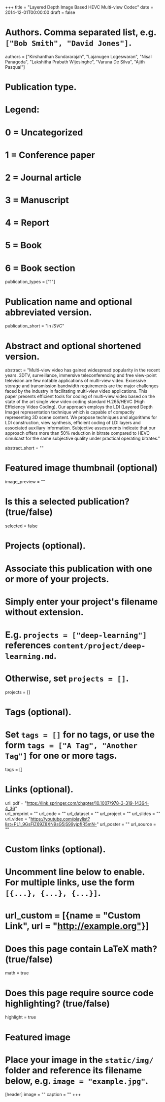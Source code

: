 +++
title = "Layered Depth Image Based HEVC Multi-view Codec"
date = 2014-12-01T00:00:00
draft = false

# Authors. Comma separated list, e.g. `["Bob Smith", "David Jones"]`.
authors = ["Kirshanthan Sundararajah", "Lajanugen Logeswaran", "Nisal Panagoda", "Lakshitha Prabath Wijesinghe", "Varuna De Silva", "Ajith Pasqual"]

# Publication type.
# Legend:
# 0 = Uncategorized
# 1 = Conference paper
# 2 = Journal article
# 3 = Manuscript
# 4 = Report
# 5 = Book
# 6 = Book section
publication_types = ["1"]

# Publication name and optional abbreviated version.
publication_short = "In *ISVC*"

# Abstract and optional shortened version.

abstract = "Multi-view video has gained widespread popularity in the recent years. 3DTV, surveillance, immersive teleconferencing and free view-point television are few notable applications of multi-view video. Excessive storage and transmission bandwidth requirements are the major challenges faced by the industry in facilitating multi-view video applications. This paper presents efficient tools for coding of multi-view video based on the state of the art single view video coding standard H.265/HEVC (High Efficiency Video Coding). Our approach employs the LDI (Layered Depth Image) representation technique which is capable of compactly representing 3D scene content. We propose techniques and algorithms for LDI construction, view synthesis, efficient coding of LDI layers and associated auxiliary information. Subjective assessments indicate that our approach offers more than 50% reduction in bitrate compared to HEVC simulcast for the same subjective quality under practical operating bitrates."

abstract_short = ""

# Featured image thumbnail (optional)
image_preview = ""

# Is this a selected publication? (true/false)
selected = false

# Projects (optional).
#   Associate this publication with one or more of your projects.
#   Simply enter your project's filename without extension.
#   E.g. `projects = ["deep-learning"]` references `content/project/deep-learning.md`.
#   Otherwise, set `projects = []`.
projects = []

# Tags (optional).
#   Set `tags = []` for no tags, or use the form `tags = ["A Tag", "Another Tag"]` for one or more tags.
tags = []

# Links (optional).
url_pdf = "https://link.springer.com/chapter/10.1007/978-3-319-14364-4_36"           
url_preprint = ""
url_code = ""
url_dataset = ""
url_project = ""
url_slides = ""
url_video = "https://youtube.com/playlist?list=PL1_9GsFlZ69Z8XN9sG5jS99yjpfIR5mN-"
url_poster = ""
url_source = ""

# Custom links (optional).
#   Uncomment line below to enable. For multiple links, use the form `[{...}, {...}, {...}]`.
# url_custom = [{name = "Custom Link", url = "http://example.org"}]

# Does this page contain LaTeX math? (true/false)
math = true

# Does this page require source code highlighting? (true/false)
highlight = true

# Featured image
# Place your image in the `static/img/` folder and reference its filename below, e.g. `image = "example.jpg"`.
[header]
image = ""
caption = ""
+++